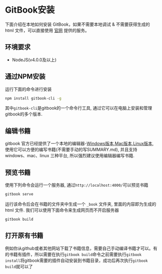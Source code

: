 # GitBook安装
下面介绍在本地如何安装 GitBook，如果不需要本地调试 & 不需要获得生成的 html 文件，可以直接使用 [官网](https://www.gitbook.com/) 提供的服务。
<!-- toc -->

## 环境要求

* NodeJS(v4.0.0及以上)

## 通过NPM安装
运行下面的命令进行安装
```bash
npm install gitbook-cli -g
```
其中`gitbook-cli`是gitbook的一个命令行工具, 通过它可以在电脑上安装和管理gitbook的多个版本.

## 编辑书籍
gitbook 官方已经提供了一个本地的编辑器-[Windows版本](https://www.gitbook.com/editor/windows),[Mac版本](https://www.gitbook.com/editor/osx),[Linux版本](https://www.gitbook.com/editor/linux), 使用它可以方便的编写书籍(不需要手动的写SUMMARY.md), 并且支持windows、mac、linux 三种平台, 所以强烈建议使用编辑器编写书籍.

## 预览书籍
使用下列命令会运行一个服务器, 通过`http://localhost:4000/`可以预览书籍
```bash
gitbook serve
```
运行该命令后会在书籍的文件夹中生成一个 `_book` 文件夹, 里面的内容即为生成的 html 文件.
我们可以使用下面命令来生成网页而不开启服务器
```bash
gitbook build
```

## 打开原有书籍
例如你从github或者其他网站下载了书籍信息，需要自己手动编译书籍才可以。有的书籍有插件，所以需要在执行`gitbook build`命令之前需要执行`gitbook install`将gitbook需要的插件自动安装到书籍目录，成功后再次执行`gitbook build`就可以了